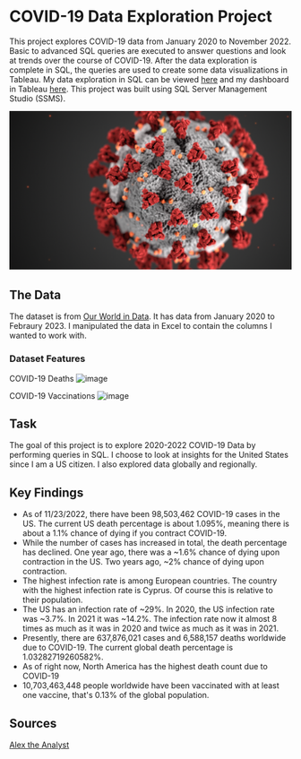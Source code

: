 # COVID-19 Data Exploration Project

This project explores COVID-19 data from January 2020 to November 2022. Basic to advanced SQL queries are executed to answer questions and look at trends over the course of COVID-19. After the data exploration is complete in SQL, the queries are used to create some data visualizations in Tableau. My data exploration in SQL can be viewed [here](https://github.com/stubbsdiondra/PortfolioProjects/blob/main/COVID-19%20Data%20Exploration%20Project/COVID-19%20Data%20Exploration%20Project.sql) and my dashboard in Tableau [here](https://public.tableau.com/app/profile/diondra.stubbs/viz/COVID-19Project2022/Dashboard1). This project was built using 
SQL Server Management Studio (SSMS).

![alt text](https://github.com/Moahmed01/Portfolio-Projects-/blob/main/COVID-19%20Data%20Exploration%20Project/coronavirus.png)

## The Data

The dataset is from [Our World in Data](https://ourworldindata.org/covid-deaths). It has data from January 2020 to Febraury 2023. I manipulated the data in Excel to contain the columns I wanted to work with.

### Dataset Features

COVID-19 Deaths
![image](https://user-images.githubusercontent.com/83089796/204070449-69db32a5-6768-4086-8e3a-55f9d41f20fd.png)

COVID-19 Vaccinations
![image](https://user-images.githubusercontent.com/83089796/204070487-66a31de0-e126-4565-9bbf-03ad60735d71.png)


## Task

The goal of this project is to explore 2020-2022 COVID-19 Data by performing queries in SQL. I choose to look at insights for the United States since I am a US citizen. I also explored data globally and regionally.


## Key Findings
 - As of 11/23/2022, there have been 98,503,462 COVID-19 cases in the US. The current US death percentage is about 1.095%, meaning there is about a 1.1% chance of dying if you contract COVID-19.
 - While the number of cases has increased in total, the death percentage has declined. One year ago, there was a ~1.6% chance of dying upon contraction in the US. Two years ago, ~2% chance of dying upon contraction.
 - The highest infection rate is among European countries. The country with the highest infection rate is Cyprus. Of course this is relative to their population.
 - The US has an infection rate of ~29%. In 2020, the US infection rate was ~3.7%. In 2021 it was ~14.2%. The infection rate now it almost 8 times as much as it was in 2020 and twice as much as it was in 2021.
 - Presently, there are 637,876,021 cases and 6,588,157 deaths worldwide due to COVID-19. The current global death percentage is 1.03282719260582%.
 - As of right now, North America has the highest death count due to COVID-19
 - 10,703,463,448 people worldwide have been vaccinated with at least one vaccine, that's 0.13% of the global population.
 
## Sources
[Alex the Analyst](https://github.com/AlexTheAnalyst/PortfolioProjects)
